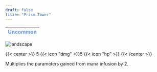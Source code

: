 ```yaml
---
draft: false
title: "Prism Tower"
---
```

| <span style="color:CornflowerBlue"> Uncommon </span> |
|--------|

![landscape](/images/towers/towerS_78.png)

{{< center >}}
5 {{< icon "dmg" >}}5 {{< icon "hp" >}}
{{< /center >}}

Multiplies the parameters gained from mana infusion by 2.